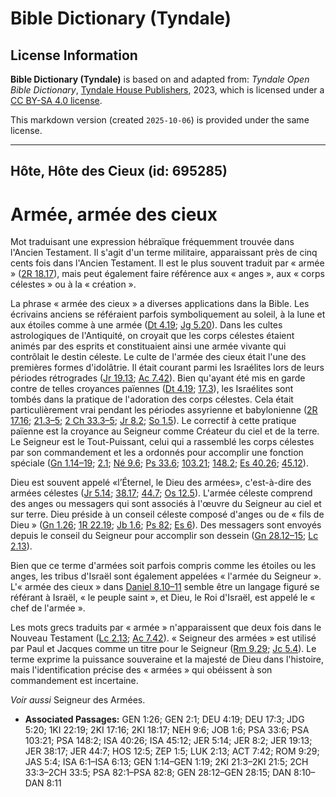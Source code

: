 # Bible Dictionary (Tyndale)

## License Information

**Bible Dictionary (Tyndale)** is based on and adapted from: _Tyndale Open Bible Dictionary_, [Tyndale House Publishers](https://tyndaleopenresources.com/), 2023, which is licensed under a [CC BY-SA 4.0 license](https://creativecommons.org/licenses/by-sa/4.0/legalcode.en).

This markdown version (created `2025-10-06`) is provided under the same license.



--------------------------------

## Hôte, Hôte des Cieux (id: 695285)

Armée, armée des cieux
======================

Mot traduisant une expression hébraïque fréquemment trouvée dans l'Ancien Testament. Il s'agit d'un terme militaire, apparaissant près de cinq cents fois dans l'Ancien Testament. Il est le plus souvent traduit par « armée » ([2R 18\.17](https://ref.ly/2Kgs18:17)), mais peut également faire référence aux « anges », aux « corps célestes » ou à la « création ».

La phrase « armée des cieux » a diverses applications dans la Bible. Les écrivains anciens se référaient parfois symboliquement au soleil, à la lune et aux étoiles comme à une armée ([Dt 4\.19](https://ref.ly/Deut4:19); [Jg 5\.20](https://ref.ly/Judg5:20)). Dans les cultes astrologiques de l'Antiquité, on croyait que les corps célestes étaient animés par des esprits et constituaient ainsi une armée vivante qui contrôlait le destin céleste. Le culte de l'armée des cieux était l'une des premières formes d'idolâtrie. Il était courant parmi les Israélites lors de leurs périodes rétrogrades ([Jr 19\.13](https://ref.ly/Jer19:13); [Ac 7\.42](https://ref.ly/Acts7:42)). Bien qu'ayant été mis en garde contre de telles croyances païennes ([Dt 4\.19](https://ref.ly/Deut4:19); [17\.3](https://ref.ly/Deut17:3)), les Israélites sont tombés dans la pratique de l'adoration des corps célestes. Cela était particulièrement vrai pendant les périodes assyrienne et babylonienne ([2R 17\.16](https://ref.ly/2Kgs17:16); [21\.3–5](https://ref.ly/2Kgs21:3-2Kgs21:5); [2 Ch 33\.3–5](https://ref.ly/2Chr33:3-2Chr33:5); [Jr 8\.2](https://ref.ly/Jer8:2); [So 1\.5](https://ref.ly/Zeph1:5)). Le correctif à cette pratique païenne est la croyance au Seigneur comme Créateur du ciel et de la terre. Le Seigneur est le Tout\-Puissant, celui qui a rassemblé les corps célestes par son commandement et les a ordonnés pour accomplir une fonction spéciale ([Gn 1\.14–19](https://ref.ly/Gen1:14-Gen1:19); [2\.1](https://ref.ly/Gen2:1); [Né 9\.6](https://ref.ly/Neh9:6); [Ps 33\.6](https://ref.ly/Ps33:6); [103\.21](https://ref.ly/Ps103:21); [148\.2](https://ref.ly/Ps148:2); [Es 40\.26](https://ref.ly/Isa40:26); [45\.12](https://ref.ly/Isa45:12)).

Dieu est souvent appelé «l’Éternel, le Dieu des armées», c'est\-à\-dire des armées célestes ([Jr 5\.14](https://ref.ly/Jer5:14); [38\.17](https://ref.ly/Jer38:17); [44\.7](https://ref.ly/Jer44:7); [Os 12\.5](https://ref.ly/Hos12:5)). L'armée céleste comprend des anges ou messagers qui sont associés à l'œuvre du Seigneur au ciel et sur terre. Dieu préside à un conseil céleste composé d'anges ou de « fils de Dieu » ([Gn 1\.26](https://ref.ly/Gen1:26); [1R 22\.19](https://ref.ly/1Kgs22:19); [Jb 1\.6](https://ref.ly/Job1:6); [Ps 82](https://ref.ly/Ps82:1-Ps82:8); [Es 6](https://ref.ly/Isa6:1-Isa6:13)). Des messagers sont envoyés depuis le conseil du Seigneur pour accomplir son dessein ([Gn 28\.12–15](https://ref.ly/Gen28:12-Gen28:15); [Lc 2\.13](https://ref.ly/Luke2:13)).

Bien que ce terme d'armées soit parfois compris comme les étoiles ou les anges, les tribus d'Israël sont également appelées « l'armée du Seigneur ». L'« armée des cieux » dans [Daniel 8\.10–11](https://ref.ly/Dan8:10-Dan8:11) semble être un langage figuré se référant à Israël, « le peuple saint », et Dieu, le Roi d'Israël, est appelé le « chef de l'armée ».

Les mots grecs traduits par « armée » n'apparaissent que deux fois dans le Nouveau Testament ([Lc 2\.13](https://ref.ly/Luke2:13); [Ac 7\.42](https://ref.ly/Acts7:42)). « Seigneur des armées » est utilisé par Paul et Jacques comme un titre pour le Seigneur ([Rm 9\.29](https://ref.ly/Rom9:29); [Jc 5\.4](https://ref.ly/Jas5:4)). Le terme exprime la puissance souveraine et la majesté de Dieu dans l'histoire, mais l'identification précise des « armées » qui obéissent à son commandement est incertaine.

*Voir aussi* Seigneur des Armées.

* **Associated Passages:** GEN 1:26; GEN 2:1; DEU 4:19; DEU 17:3; JDG 5:20; 1KI 22:19; 2KI 17:16; 2KI 18:17; NEH 9:6; JOB 1:6; PSA 33:6; PSA 103:21; PSA 148:2; ISA 40:26; ISA 45:12; JER 5:14; JER 8:2; JER 19:13; JER 38:17; JER 44:7; HOS 12:5; ZEP 1:5; LUK 2:13; ACT 7:42; ROM 9:29; JAS 5:4; ISA 6:1–ISA 6:13; GEN 1:14–GEN 1:19; 2KI 21:3–2KI 21:5; 2CH 33:3–2CH 33:5; PSA 82:1–PSA 82:8; GEN 28:12–GEN 28:15; DAN 8:10–DAN 8:11


